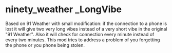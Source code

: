 ninety_weather _LongVibe
==============

Based on 91 Weather with small modification:
if the connection to a phone is lost it will give two very long vibes
instead of a very short vibe in the original "91 Weather".
Also it will check for connection every minute instead of every two minutes.
This mod tries to address a problem of you forgetting the phone or you phone being stolen. 
